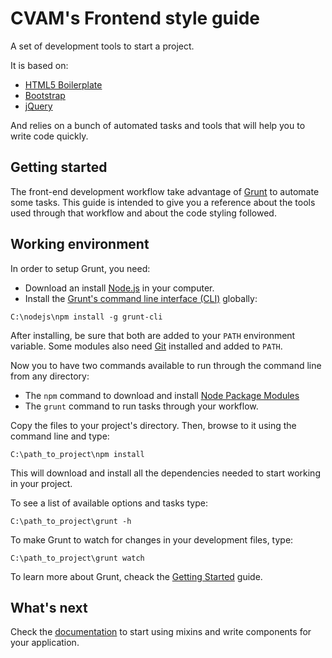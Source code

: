 CVAM's Frontend style guide
===========================

A set of development tools to start a project. 

It is based on:

* [HTML5 Boilerplate](http://html5boilerplate.com/)
* [Bootstrap](http://getbootstrap.com/)
* [jQuery](http://http://jquery.com/)

And relies on a bunch of automated tasks and tools that will help you to write code quickly.

## Getting started

The front-end development workflow take advantage of [Grunt](http://gruntjs.com/) to automate some tasks. This guide is intended to give you a reference about the tools used through that workflow and about the code styling followed.

## Working environment

In order to setup Grunt, you need:
* Download an install [Node.js](http://nodejs.org/download/) in your computer. 
* Install the [Grunt's command line interface (CLI)](http://gruntjs.com/getting-started#installing-the-cli) globally:
```
C:\nodejs\npm install -g grunt-cli
```

After installing, be sure that both are added to your `PATH` environment variable. Some modules also need [Git](http://git-scm.com/downloads) installed and added to `PATH`.

Now you to have two commands available to run through the command line from any directory:
* The `npm` command  to download and install [Node Package Modules](https://www.npmjs.org/)
* The `grunt` command to run tasks through your workflow.

Copy the files to your project's directory. Then, browse to it using the command line and type:
```
C:\path_to_project\npm install
```

This will download and install all the dependencies needed to start working in your project.

To see a list of available options and tasks type:
```
C:\path_to_project\grunt -h
```

To make Grunt to watch for changes in your development files, type:
```
C:\path_to_project\grunt watch
```

To learn more about Grunt, cheack the [Getting Started](http://gruntjs.com/getting-started) guide. 

## What's next

Check the [documentation](doc/TOC.md) to start using mixins and write components for your application.
